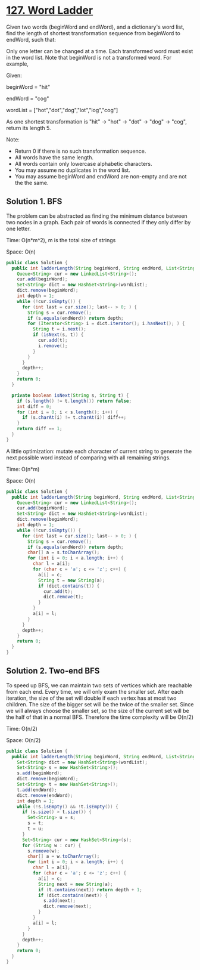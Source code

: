 # [127. Word Ladder](https://leetcode.com/problems/word-ladder/)

Given two words (beginWord and endWord), and a dictionary's word list, find the length of shortest transformation sequence from beginWord to endWord, such that:

Only one letter can be changed at a time.
Each transformed word must exist in the word list. Note that beginWord is not a transformed word.
For example,

Given:

beginWord = "hit"

endWord = "cog"

wordList = ["hot","dot","dog","lot","log","cog"]

As one shortest transformation is "hit" -> "hot" -> "dot" -> "dog" -> "cog",
return its length 5.

Note:

- Return 0 if there is no such transformation sequence.
- All words have the same length.
- All words contain only lowercase alphabetic characters.
- You may assume no duplicates in the word list.
- You may assume beginWord and endWord are non-empty and are not the the same.

## Solution 1. BFS

The problem can be abstracted as finding the minimum distance between two nodes in a graph. Each pair of words is connected if they only differ by one letter.

Time: O(n*m^2), m is the total size of strings

Space: O(n)

```java
public class Solution {
  public int ladderLength(String beginWord, String endWord, List<String> wordList) {
    Queue<String> cur = new LinkedList<String>();
    cur.add(beginWord);
    Set<String> dict = new HashSet<String>(wordList);
    dict.remove(beginWord);
    int depth = 1;
    while (!cur.isEmpty()) {
      for (int last = cur.size(); last-- > 0; ) {
        String s = cur.remove();
        if (s.equals(endWord)) return depth;
        for (Iterator<String> i = dict.iterator(); i.hasNext(); ) {
          String t = i.next();
          if (isNext(s, t)) {
            cur.add(t);
            i.remove();
          }
        }
      }
      depth++;
    }
    return 0;
  }

  private boolean isNext(String s, String t) {
    if (s.length() != t.length()) return false;
    int diff = 0;
    for (int i = 0; i < s.length(); i++) {
      if (s.charAt(i) != t.charAt(i)) diff++;
    }
    return diff == 1;
  }
}
```

A little optimization: mutate each character of current string to generate the next possible word instead of comparing with all remaining strings.

Time: O(n*m)

Space: O(n)

```java
public class Solution {
  public int ladderLength(String beginWord, String endWord, List<String> wordList) {
    Queue<String> cur = new LinkedList<String>();
    cur.add(beginWord);
    Set<String> dict = new HashSet<String>(wordList);
    dict.remove(beginWord);
    int depth = 1;
    while (!cur.isEmpty()) {
      for (int last = cur.size(); last-- > 0; ) {
        String s = cur.remove();
        if (s.equals(endWord)) return depth;
        char[] a = s.toCharArray();
        for (int i = 0; i < a.length; i++) {
          char l = a[i];
          for (char c = 'a'; c <= 'z'; c++) {
            a[i] = c;
            String t = new String(a);
            if (dict.contains(t)) {
              cur.add(t);
              dict.remove(t);
            }
          }
          a[i] = l;
        }
      }
      depth++;
    }
    return 0;
  }
}
```

## Solution 2. Two-end BFS

To speed up BFS, we can maintain two sets of vertices which are reachable from each end. Every time, we will only exam the smaller set. After each iteration, the size of the set will double if each vertex has at most two children. The size of the bigger set will be the twice of the smaller set. Since we will always choose the smaller set, so the size of the current set will be the half of that in a normal BFS. Therefore the time complexity will be O(n/2)

Time: O(n/2)

Space: O(n/2)

```java
public class Solution {
  public int ladderLength(String beginWord, String endWord, List<String> wordList) {
    Set<String> dict = new HashSet<String>(wordList);
    Set<String> s = new HashSet<String>();
    s.add(beginWord);
    dict.remove(beginWord);
    Set<String> t = new HashSet<String>();
    t.add(endWord);
    dict.remove(endWord);
    int depth = 1;
    while (!s.isEmpty() && !t.isEmpty()) {
      if (s.size() > t.size()) {
        Set<String> u = s;
        s = t;
        t = u;
      }
      Set<String> cur = new HashSet<String>(s);
      for (String w : cur) {
        s.remove(w);
        char[] a = w.toCharArray();
        for (int i = 0; i < a.length; i++) {
          char l = a[i];
          for (char c = 'a'; c <= 'z'; c++) {
            a[i] = c;
            String next = new String(a);
            if (t.contains(next)) return depth + 1;
            if (dict.contains(next)) {
              s.add(next);
              dict.remove(next);
            }
          }
          a[i] = l;
        }
      }
      depth++;
    }
    return 0;
  }
}
```

